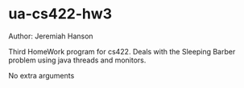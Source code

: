 # ua-cs422-hw3
Author: Jeremiah Hanson

Third HomeWork program for cs422. Deals with the Sleeping Barber problem using java threads and monitors.

No extra arguments